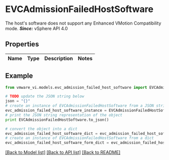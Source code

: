 # EVCAdmissionFailedHostSoftware

The host's software does not support any Enhanced VMotion Compatibility mode.  ***Since:*** vSphere API 4.0 

## Properties
Name | Type | Description | Notes
------------ | ------------- | ------------- | -------------

## Example

```python
from vmware_vi.models.evc_admission_failed_host_software import EVCAdmissionFailedHostSoftware

# TODO update the JSON string below
json = "{}"
# create an instance of EVCAdmissionFailedHostSoftware from a JSON string
evc_admission_failed_host_software_instance = EVCAdmissionFailedHostSoftware.from_json(json)
# print the JSON string representation of the object
print EVCAdmissionFailedHostSoftware.to_json()

# convert the object into a dict
evc_admission_failed_host_software_dict = evc_admission_failed_host_software_instance.to_dict()
# create an instance of EVCAdmissionFailedHostSoftware from a dict
evc_admission_failed_host_software_form_dict = evc_admission_failed_host_software.from_dict(evc_admission_failed_host_software_dict)
```
[[Back to Model list]](../README.md#documentation-for-models) [[Back to API list]](../README.md#documentation-for-api-endpoints) [[Back to README]](../README.md)


